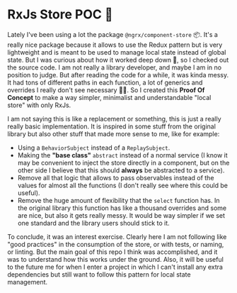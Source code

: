 # RxJs Store POC 🧪

Lately I've been using a lot the package `@ngrx/component-store` 📦. It's a really nice package because it allows to use the
Redux pattern but is very lightweight and is meant to be used to manage local state instead of global state. But I was 
curious about how it worked deep down 🤔, so I checked out the source code. I am not really a library developer, and maybe I 
am in no position to judge. But after reading the code for a while, it was kinda messy. It had tons of
different paths in each function, a lot of generics and overrides I really don't see necessary 🤷‍♂️. So I created
this **Proof Of Concept** to make a way simpler, minimalist and understandable "local store" with only RxJs.

I am not saying this is like a replacement or something, this is just a really really basic implementation. It is inspired
in some stuff from the original library but also other stuff that made more sense to me, like for example:

- Using a `BehaviorSubject` instead of a `ReplaySubject`.
- Making the **"base class"** `abstract` instead of a normal service (I know it may be convenient to inject the store directly
in a component, but on the other side I believe that this should **always** be abstracted to a service).
- Remove all that logic that allows to pass observables instead of the values for almost all the functions (I don't really see
where this could be useful).
- Remove the huge amount of flexibility that the `select` function has. In the original library this function has like a thousand overrides
and some are nice, but also it gets really messy. It would be way simpler if we set one standard and the library users should
stick to it.

To conclude, it was an interest exercise. Clearly here I am not following like "good practices" in the consumption of the store, 
or with tests, or naming, or linting. But the main goal of this repo I think was accomplished, and it was to understand how this works
under the ground. Also, it will be useful to the future me for when I enter a project in which I can't install any extra dependencies
but still want to follow this pattern for local state management.
